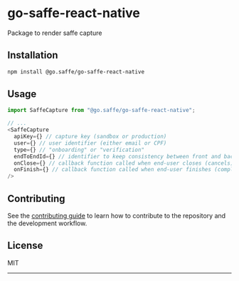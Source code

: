 # go-saffe-react-native

Package to render saffe capture

## Installation

```sh
npm install @go.saffe/go-saffe-react-native
```

## Usage

```js
import SaffeCapture from "@go.saffe/go-saffe-react-native";

// ...
<SaffeCapture
  apiKey={} // capture key (sandbox or production)
  user={} // user identifier (either email or CPF)
  type={} // "onboarding" or "verification"
  endToEndId={} // identifier to keep consistency between front and backend
  onClose={} // callback function called when end-user closes (cancels) the capture
  onFinish={} // callback function called when end-user finishes (completes) the capture
/>
```

## Contributing

See the [contributing guide](CONTRIBUTING.md) to learn how to contribute to the repository and the development workflow.

## License

MIT

---
